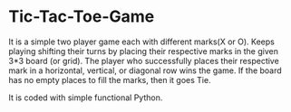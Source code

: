 # Tic-Tac-Toe-Game
It is a simple two player game each with different marks(X or O). 
Keeps playing shifting their turns by placing their respective marks in the given 3*3 board (or grid). 
The player who successfully places their respective mark in a horizontal, vertical, or diagonal row wins the game. 
If the board has no empty places to fill the marks, then it goes Tie.

It is coded with simple functional Python.
